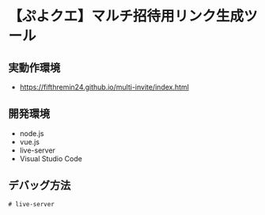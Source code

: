 # 【ぷよクエ】マルチ招待用リンク生成ツール

## 実動作環境

* https://fifthremin24.github.io/multi-invite/index.html

## 開発環境

* node.js
* vue.js
* live-server
* Visual Studio Code

## デバッグ方法

```
# live-server
```
